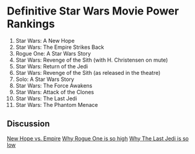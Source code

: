 # Definitive Star Wars Movie Power Rankings

1. Star Wars: A New Hope
2. Star Wars: The Empire Strikes Back
3. Rogue One: A Star Wars Story
4. Star Wars: Revenge of the Sith (with H. Christensen on mute)
4. Star Wars: Return of the Jedi
5. Star Wars: Revenge of the Sith (as released in the theatre)
6. Solo: A Star Wars Story
7. Star Wars: The Force Awakens
8. Star Wars: Attack of the Clones
9. Star Wars: The Last Jedi
10. Star Wars: The Phantom Menace

## Discussion
[New Hope vs. Empire](new_hope_vs_empire.md)
[Why Rogue One is so high](why_rogue_one_is_so_high.md)
[Why The Last Jedi is so low](the_last_jedi.md)

